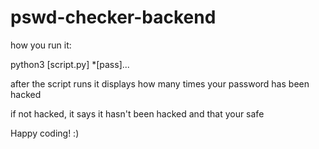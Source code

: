 # pswd-checker-backend


how you run it:

python3 [script.py] *[pass]...

after the script runs it displays how many times your password has been hacked

if not hacked, it says it hasn't been hacked and that your safe


Happy coding! :)
